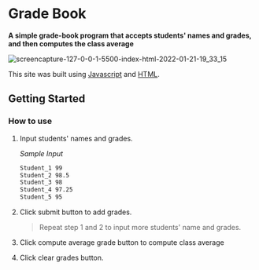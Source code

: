 # Grade Book

**A simple grade-book program that accepts students' names and grades, and then computes the class average**

![screencapture-127-0-0-1-5500-index-html-2022-01-21-19_33_15](https://user-images.githubusercontent.com/35385978/150711542-7135b851-72b2-400d-bbfa-3c113325e915.png)

This site was built using [Javascript](https://www.javascript.com/) and [HTML](https://html.com/).


## Getting Started

### How to use

1. Input students' names and grades.

    *Sample Input*
    ```sh
    Student_1 99
    Student_2 98.5
    Student_3 98
    Student_4 97.25
    Student_5 95
    ```
2. Click submit button to add grades.
     > Repeat step 1 and 2 to input more students' name and grades.
3. Click compute average grade button to compute class average
4. Click clear grades button.
